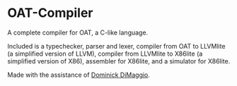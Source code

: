 # OAT-Compiler
A complete compiler for OAT, a C-like language.

Included is a typechecker, parser and lexer, compiler from OAT to LLVMlite (a simplified version of LLVM), compiler from LLVMlite to X86lite (a simplified version of X86), assembler for X86lite, and a simulator for X86lite.

Made with the assistance of [Dominick DiMaggio](https://github.com/njdom24).
